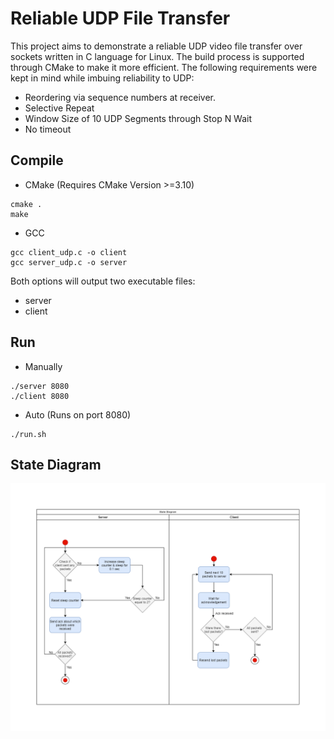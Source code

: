 # Reliable UDP File Transfer
This project aims to demonstrate a reliable UDP video file transfer over sockets written in C language for Linux. The build process is supported through CMake to make it more efficient. The following requirements were kept in mind while imbuing reliability to UDP:
- Reordering via sequence numbers at receiver.
- Selective Repeat
- Window Size of 10 UDP Segments through Stop N Wait
- No timeout

## Compile
- CMake (Requires CMake Version >=3.10)
```
cmake .
make
```
- GCC
```
gcc client_udp.c -o client
gcc server_udp.c -o server
```

Both options will output two executable files:
- server
- client

## Run
- Manually
```
./server 8080
./client 8080
```
- Auto (Runs on port 8080)
```
./run.sh
```

## State Diagram
![State Diagram](assets/state_diagram.png)
